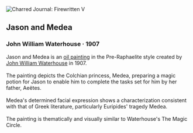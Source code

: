 <div class="artwork-of-the-day">
  <div class="container">
    <div class="img-wrapper">
      <img
        src="https://uploads6.wikiart.org/images/john-william-waterhouse/jason-and-medea-1907.jpg!Large.jpg"
        alt="Charred Journal: Firewritten V" />
    </div>
    <div class="artwork-detail">
      <div class="artwork-origin"> 
        <h2 class="artwork-name">Jason and Medea</h2>
        <h3 class="artist">
          John William Waterhouse
                    ·  1907
        </h3>
      </div>
      <p class="description">
        <span class="artwork-description-text ng-binding" ng-bind-html="viewModel.ArtworkOfTheDay.Description | unsafe">Jason and Medea is an <a target="_blank" href="/en/paintings-by-media/oil-on-sacking">oil painting</a> in the Pre-Raphaelite style created by <a target="_blank" href="/en/john-william-waterhouse">John William Waterhouse</a> in 1907.
<br>
<br>The painting depicts the Colchian princess, Medea, preparing a magic potion for Jason to enable him to complete the tasks set for him by her father, Aeëtes.
<br>
<br>Medea's determined facial expression shows a characterization consistent with that of Greek literature, particularly Euripides' tragedy Medea.
<br>
<br>The painting is thematically and visually similar to Waterhouse's The Magic Circle.</span>
                        <div class="text-shadow-container" ng-show="showShadow" style=""></div>
      </p>
    </div>
  </div>

</div>
